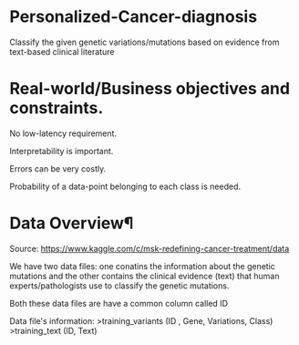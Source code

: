 # Personalized-Cancer-diagnosis
Classify the given genetic variations/mutations based on evidence from text-based clinical literature

# Real-world/Business objectives and constraints.
No low-latency requirement.

Interpretability is important.

Errors can be very costly.

Probability of a data-point belonging to each class is needed.

# Data Overview¶
Source: https://www.kaggle.com/c/msk-redefining-cancer-treatment/data

We have two data files: one conatins the information about the genetic mutations and the other contains the clinical evidence (text) that human experts/pathologists use to classify the genetic mutations.

Both these data files are have a common column called ID

Data file's information:
      >training_variants (ID , Gene, Variations, Class)
      >training_text (ID, Text)
